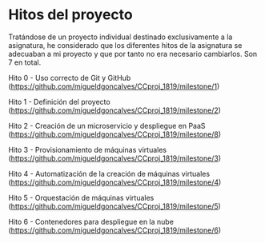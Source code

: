 # Hitos del proyecto

Tratándose de un proyecto individual destinado exclusivamente a la asignatura, he considerado que los diferentes hitos de la asignatura se adecuaban a mi proyecto y que por tanto no era necesario cambiarlos. Son 7 en total.

Hito 0 - Uso correcto de Git y GitHub (https://github.com/migueldgoncalves/CCproj_1819/milestone/1)

Hito 1 - Definición del proyecto (https://github.com/migueldgoncalves/CCproj_1819/milestone/2)

Hito 2 - Creación de un microservicio y despliegue en PaaS (https://github.com/migueldgoncalves/CCproj_1819/milestone/8)

Hito 3 - Provisionamiento de máquinas virtuales (https://github.com/migueldgoncalves/CCproj_1819/milestone/3)

Hito 4 - Automatización de la creación de máquinas virtuales (https://github.com/migueldgoncalves/CCproj_1819/milestone/4)

Hito 5 - Orquestación de máquinas virtuales (https://github.com/migueldgoncalves/CCproj_1819/milestone/5)

Hito 6 - Contenedores para despliegue en la nube (https://github.com/migueldgoncalves/CCproj_1819/milestone/6)